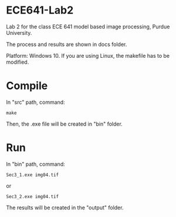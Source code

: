 # ECE641-Lab2
 
Lab 2 for the class ECE 641 model based image processing, Purdue University.

The process and results are shown in docs folder.

Platform: Windows 10. If you are using Linux, the makefile has to be modified.

# Compile

In "src" path, command:

```
make
```

Then, the .exe file will be created in "bin" folder.

# Run

In "bin" path, command:
```
Sec3_1.exe img04.tif
```
or
```
Sec3_2.exe img04.tif
```

The results will be created in the "output" folder.
